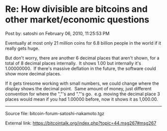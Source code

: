 # Re: How divisible are bitcoins and other market/economic questions

Post by: satoshi on February 06, 2010, 11:25:53 PM

Eventually at most only 21 million coins for 6.8 billion people in the world if it really gets huge.

But don't worry, there are another 6 decimal places that aren't shown, for a total of 8 decimal places internally. &nbsp;It shows 1.00 but internally it's 1.00000000. &nbsp;If there's massive deflation in the future, the software could show more decimal places.

If it gets tiresome working with small numbers, we could change where the display shows the decimal point. &nbsp;Same amount of money, just different convention for where the ","'s and "."'s go. &nbsp;e.g. moving the decimal place 3 places would mean if you had 1.00000 before, now it shows it as 1,000.00.

---

Source file: bitcoin-forum-satoshi-nakamoto.tgz

External link: https://bitcointalk.org/index.php?topic=44.msg267#msg267

